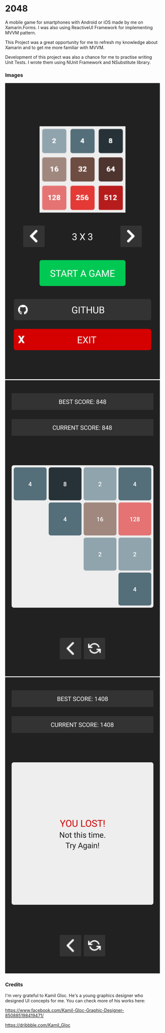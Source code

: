 # 2048

A mobile game for smartphones with Android or iOS made by me on Xamarin.Forms.
I was also using ReactiveUI Framework for implementing MVVM pattern.

This Project was a great opportunity for me to refresh my knowledge about Xamarin and to get me more familiar with MVVM.

Development of this project was also a chance for me to practise writing Unit Tests.
I wrote them using NUnit Framework and NSubstitute library.

### Images

<img src="Images/P1.jpg"/>
<img src="Images/P2.jpg"/>
<img src="Images/P3.jpg"/>

### Credits

I'm very grateful to Kamil Gloc.
He's a young graphics designer who designed UI concepts for me.
You can check more of his works here:

https://www.facebook.com/Kamil-Gloc-Graphic-Designer-850885198419471/ 

https://dribbble.com/Kamil_Gloc
